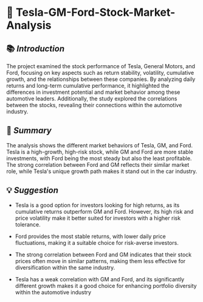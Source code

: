 # 📂 **Tesla-GM-Ford-Stock-Market-Analysis**


## 📚 *Introduction*
The project examined the stock performance of Tesla, General Motors, and Ford, focusing on key aspects such as return stability, volatility, cumulative growth, and the relationships between these companies. By analyzing daily returns and long-term cumulative performance, it highlighted the differences in investment potential and market behavior among these automotive leaders. Additionally, the study explored the correlations between the stocks, revealing their connections within the automotive industry.

## 📝 *Summary* 
The analysis shows the different market behaviors of Tesla, GM, and Ford. Tesla is a high-growth, high-risk stock, while GM and Ford are more stable investments, with Ford being the most steady but also the least profitable. The strong correlation between Ford and GM reflects their similar market role, while Tesla's unique growth path makes it stand out in the car industry.

## 💡 *Suggestion*
* Tesla is a good option for investors looking for high returns, as its cumulative returns outperform GM and Ford. However, its high risk and price volatility make it better suited for investors with a higher risk tolerance.

* Ford provides the most stable returns, with lower daily price fluctuations, making it a suitable choice for risk-averse investors.

* The strong correlation between Ford and GM indicates that their stock prices often move in similar patterns, making them less effective for diversification within the same industry.

* Tesla has a weak correlation with GM and Ford, and its significantly different growth makes it a good choice for enhancing portfolio diversity within the automotive industry
